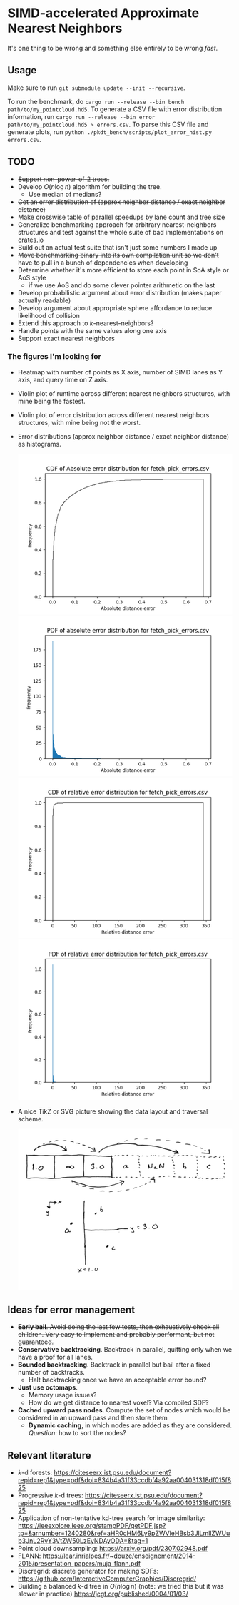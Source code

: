 # SIMD-accelerated Approximate Nearest Neighbors

It's one thing to be wrong and something else entirely to be wrong _fast_.

## Usage

Make sure to run `git submodule update --init --recursive`.

To run the benchmark, do `cargo run --release --bin bench path/to/my_pointcloud.hd5`.
To generate a CSV file with error distribution information, run
`cargo run --release --bin error path/to/my_pointcloud.hd5 > errors.csv`.
To parse this CSV file and generate plots, run
`python ./pkdt_bench/scripts/plot_error_hist.py errors.csv`.

## TODO

- ~~Support non-power-of-2 trees.~~
- Develop $O(n \log n)$ algorithm for building the tree.
  - Use median of medians?
- ~~Get an error distribution of (approx neighbor distance / exact neighbor distance)~~
- Make crosswise table of parallel speedups by lane count and tree size
- Generalize benchmarking approach for arbitrary nearest-neighbors structures and test against the
  whole suite of bad implementations on [crates.io](crates.io)
- Build out an actual test suite that isn't just some numbers I made up
- ~~Move benchmarking binary into its own compilation unit so we don't have to pull in a bunch of
  dependencies when developing~~
- Determine whether it's more efficient to store each point in SoA style or AoS style
  - if we use AoS and do some clever pointer arithmetic on the last
- Develop probabilistic argument about error distribution (makes paper actually readable)
- Develop argument about appropriate sphere affordance to reduce likelihood of collision
- Extend this approach to $k$-nearest-neighbors?
- Handle points with the same values along one axis
- Support exact nearest neighbors

### The figures I'm looking for

- Heatmap with number of points as X axis, number of SIMD lanes as Y axis, and query time on Z axis.
- Violin plot of runtime across different nearest neighbors structures, with mine being the fastest.
- Violin plot of error distribution across different nearest neighbors structures, with mine being
  not the worst.
- Error distributions (approx neighbor distance / exact neighbor distance) as histograms.

  ![](figures/abs_error_cdf.png)
  ![](figures/abs_error_pdf.png)
  ![](figures/rel_error_cdf.png)
  ![](figures/rel_error_pdf.png)
- A nice TikZ or SVG picture showing the data layout and traversal scheme.

  ![image explaining how this thing works](figures/explanation.jpg)

## Ideas for error management

- ~~**Early bail**. Avoid doing the last few tests, then exhaustively check all children.
  Very easy to implement and probably performant, but not guaranteed.~~
- **Conservative backtracking**. Backtrack in parallel, quitting only when we have a proof for all
  lanes.
- **Bounded backtracking**. Backtrack in parallel but bail after a fixed number of backtracks.
  - Halt backtracking once we have an acceptable error bound?
- **Just use octomaps**.
  - Memory usage issues?
  - How do we get distance to nearest voxel? Via compiled SDF?
- **Cached upward pass nodes**. Compute the set of nodes which would be considered in an upward pass
  and then store them
  - **Dynamic caching**, in which nodes are added as they are considered. _Question_: how to sort
    the nodes?

## Relevant literature

- $k$-d forests: <https://citeseerx.ist.psu.edu/document?repid=rep1&type=pdf&doi=834b4a31f33ccdbf4a92aa004031318df015f825>
- Progressive $k$-d trees: <https://citeseerx.ist.psu.edu/document?repid=rep1&type=pdf&doi=834b4a31f33ccdbf4a92aa004031318df015f825>
- Application of non-tentative kd-tree search for image similarity: <https://ieeexplore.ieee.org/stampPDF/getPDF.jsp?tp=&arnumber=1240280&ref=aHR0cHM6Ly9pZWVleHBsb3JlLmllZWUub3JnL2RvY3VtZW50LzEyNDAyODA=&tag=1>
- Point cloud downsampling: <https://arxiv.org/pdf/2307.02948.pdf>
- FLANN: <https://lear.inrialpes.fr/~douze/enseignement/2014-2015/presentation_papers/muja_flann.pdf>
- Discregrid: discrete generator for making SDFs: <https://github.com/InteractiveComputerGraphics/Discregrid/>
- Building a balanced $k$-d tree in $O(n \log n)$ (note: we tried this but it was slower in practice) <https://jcgt.org/published/0004/01/03/>
